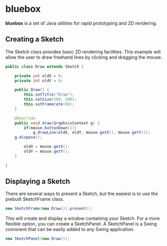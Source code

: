 # bluebox

**bluebox** is a set of Java utilities for rapid prototyping and 2D rendering.

## Creating a Sketch

The Sketch class provides basic 2D rendering facilities. This example will
allow the user to draw freehand lines by clicking and dragging the mouse.
```java
public class Draw extends Sketch {

    private int oldX = 0;
    private int oldY = 0;

    public Draw() {
        this.setTitle("Draw");
        this.setSize(500, 500);
        this.setFramerate(60);
    }

    @Override
    public void draw(GraphicsContext g) {
        if(mouse.buttonDown(1))
            g.drawLine(oldX, oldY, mouse.getX(), mouse.getY());
	g.dispose();

        oldX = mouse.getX();
        oldY = mouse.getY();
    }

}
```

## Displaying a Sketch

There are several ways to present a Sketch, but the easiest is to use the
prebuilt SketchFrame class.
```java
new SketchFrame(new Draw()).present();
```

This will create and display a window containing your Sketch. For a more
flexible option, you can create a SketchPanel. A SketchPanel is a Swing
comonent that can be easily added to any Swing application.
```java
new SketchPanel(new Draw());
```
